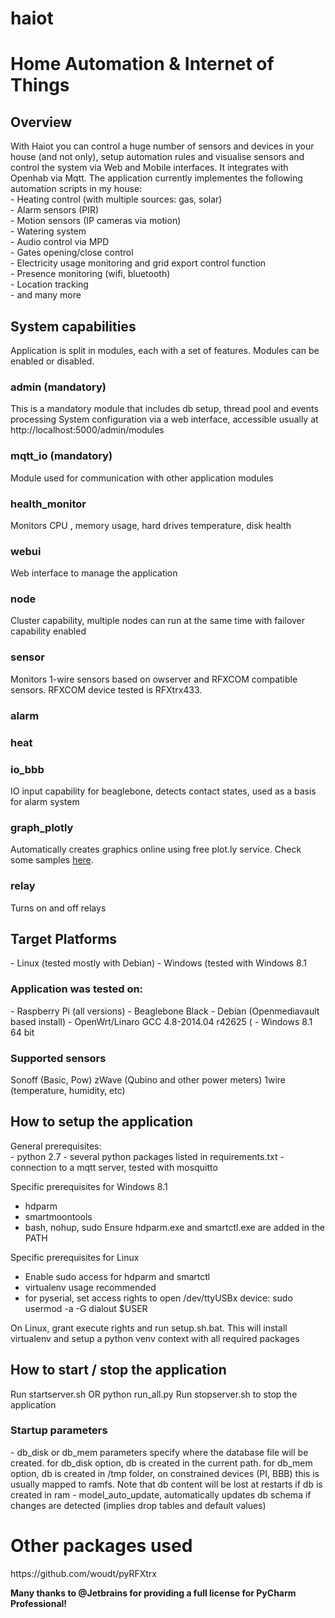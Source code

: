 # haiot
<h1>Home Automation &amp; Internet of Things</h1>
<h2>Overview</h2>
With Haiot you can control a huge number of sensors and devices in your house (and not only), setup automation rules and visualise sensors and control the system via Web and Mobile interfaces. It integrates with Openhab via Mqtt.
The application currently implementes the following automation scripts in my house:
<br>- Heating control (with multiple sources: gas, solar)
<br>- Alarm sensors (PIR)
<br>- Motion sensors (IP cameras via motion)
<br>- Watering system
<br>- Audio control via MPD
<br>- Gates opening/close control
<br>- Electricity usage monitoring and grid export control function
<br>- Presence monitoring (wifi, bluetooth)
<br>- Location tracking
<br>- and many more

<h2>System capabilities</h2>
Application is split in modules, each with a set of features. Modules can be enabled or disabled.

<h3>admin (mandatory)</h3>
This is a mandatory module that includes db setup, thread pool and events processing
System configuration via a web interface, accessible usually at http://localhost:5000/admin/modules

<h3>mqtt_io (mandatory)</h3>
Module used for communication with other application modules

<h3>health_monitor</h3>
Monitors CPU , memory usage, hard drives temperature, disk health

<h3>webui</h3>
Web interface to manage the application

<h3>node</h3>
Cluster capability, multiple nodes can run at the same time with failover capability enabled

<h3>sensor</h3>
Monitors 1-wire sensors based on owserver and RFXCOM compatible sensors.
RFXCOM device tested is RFXtrx433.

<h3>alarm</h3>

<h3>heat</h3>
<h3>io_bbb</h3>
IO input capability for beaglebone, detects contact states, used as a basis for alarm system

<h3>graph_plotly</h3>
<deprecated>Automatically creates graphics online using free plot.ly service. 
Check some samples <a  href="https://plot.ly/~dancri77">here</a>.

<h3>relay</h3>
Turns on and off relays

<h2>Target Platforms</h2>
- Linux (tested mostly with Debian)
- Windows (tested with Windows 8.1

<h3>Application was tested on:</h3>
- Raspberry Pi  (all versions)
- Beaglebone Black
- Debian (Openmediavault based install)
- OpenWrt/Linaro GCC 4.8-2014.04 r42625 (
- Windows 8.1 64 bit

<h3> Supported sensors</h3>
Sonoff (Basic, Pow)
zWave (Qubino and other power meters)
1wire (temperature, humidity, etc)


<h2>How to setup the application</h2>
General prerequisites:<br>
- python 2.7
- several python packages listed in requirements.txt
- connection to a mqtt server, tested with mosquitto

Specific prerequisites for Windows 8.1<br>
- hdparm
- smartmoontools
- bash, nohup, sudo
Ensure hdparm.exe and smartctl.exe are added in the PATH

Specific prerequisites for Linux<br>
- Enable sudo access for hdparm and smartctl
- virtualenv usage recommended
- for pyserial, set access rights to open /dev/ttyUSBx device: sudo usermod -a -G dialout $USER

On Linux, grant execute rights and run setup.sh.bat.
This will install virtualenv and setup a python venv context with all required packages

<h2>How to start / stop the application</h2>
Run startserver.sh OR python run_all.py <disk or mem> <debug or warning>
Run stopserver.sh to stop the application

<h3>Startup parameters</h3>
- db_disk or db_mem parameters specify where the database file will be created.
for db_disk option, db is created in the current path.
for db_mem option, db is created in /tmp folder, on constrained devices (PI, BBB) this is usually mapped to ramfs.
Note that db content will be lost at restarts if db is created in ram
- model_auto_update, automatically updates db schema if changes are detected (implies drop tables and default values)

<h1>Other packages used</h1>
https://github.com/woudt/pyRFXtrx

<p><p>
<b>
Many thanks to @Jetbrains for providing a full license for PyCharm Professional!
